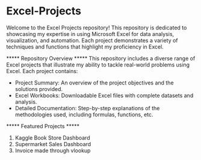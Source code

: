 # Excel-Projects

Welcome to the Excel Projects repository! This repository is dedicated to showcasing my expertise in using Microsoft Excel for data analysis, visualization, and automation. Each project demonstrates a variety of techniques and functions that highlight my proficiency in Excel.

***** Repository Overview *****
This repository includes a diverse range of Excel projects that illustrate my ability to tackle real-world problems using Excel. Each project contains:

- Project Summary: An overview of the project objectives and the solutions provided.
- Excel Workbooks: Downloadable Excel files with complete datasets and analysis.
- Detailed Documentation: Step-by-step explanations of the methodologies used, including formulas, functions, etc.

***** Featured Projects *****

1. Kaggle Book Store Dashboard
2. Supermarket Sales Dashboard
3. Invoice made through vlookup
